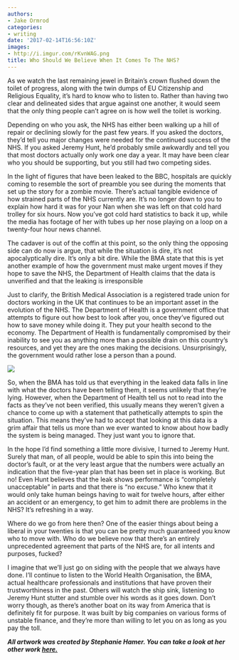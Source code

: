 ```yaml
---
authors:
- Jake Ormrod
categories:
- writing
date: '2017-02-14T16:56:10Z'
images:
- http://i.imgur.com/rKvnWAG.png
title: Who Should We Believe When It Comes To The NHS?
---
```

As we watch the last remaining jewel in Britain’s crown flushed down the toilet of progress, along with the twin dumps of EU Citizenship and Religious Equality, it’s hard to know who to listen to. Rather than having two clear and delineated sides that argue against one another, it would seem that the only thing people can’t agree on is how well the toilet is working.

Depending on who you ask, the NHS has either been walking up a hill of repair or declining slowly for the past few years. If you asked the doctors, they’d tell you major changes were needed for the continued success of the NHS. If you asked Jeremy Hunt, he’d probably smile awkwardly and tell you that most doctors actually only work one day a year. It may have been clear who you should be supporting, but you still had two competing sides. 

In the light of figures that have been leaked to the BBC, hospitals are quickly coming to resemble the sort of preamble you see during the moments that set up the story for a zombie movie. There’s actual tangible evidence of how strained parts of the NHS currently are. It’s no longer down to you to explain how hard it was for your Nan when she was left on that cold hard trolley for six hours. Now you’ve got cold hard statistics to back it up, while the media has footage of her with tubes up her nose playing on a loop on a twenty-four hour news channel.

The cadaver is out of the coffin at this point, so the only thing the opposing side can do now is argue, that while the situation is dire, it’s not apocalyptically dire. It’s only a bit dire. While the BMA state that this is yet another example of how the government must make urgent moves if they hope to save the NHS, the Department of Health claims that the data is unverified and that the leaking is irresponsible

Just to clarify, the British Medical Association is a registered trade union for doctors working in the UK that continues to be an important asset in the evolution of the NHS. The Department of Health is a government office that attempts to figure out how best to look after you, once they’ve figured out how to save money while doing it. They put your health second to the economy. The Department of Health is fundamentally compromised by their inability to see you as anything more than a possible drain on this country’s resources, and yet they are the ones making the decisions. Unsurprisingly, the government would rather lose a person than a pound.

![](http://i.imgur.com/gYxLQzc.png "")

So, when the BMA has told us that everything in the leaked data falls in line with what the doctors have been telling them, it seems unlikely that they’re lying. However, when the Department of Health tell us not to read into the facts as they’ve not been verified, this usually means they weren’t given a chance to come up with a statement that pathetically attempts to spin the situation. This means they’ve had to accept that looking at this data is a grim affair that tells us more than we ever wanted to know about how badly the system is being managed. They just want you to ignore that.

In the hope I’d find something a little more divisive, I turned to Jeremy Hunt. Surely that man, of all people, would be able to spin this into being the doctor’s fault, or at the very least argue that the numbers were actually an indication that the five-year plan that has been set in place is working. But no! Even Hunt believes that the leak shows performance is “completely unacceptable” in parts and that there is “no excuse.” Who knew that it would only take human beings having to wait for twelve hours, after either an accident or an emergency, to get him to admit there are problems in the NHS? It’s refreshing in a way.

Where do we go from here then? One of the easier things about being a liberal in your twenties is that you can be pretty much guaranteed you know who to move with. Who do we believe now that there’s an entirely unprecedented agreement that parts of the NHS are, for all intents and purposes, fucked?

I imagine that we’ll just go on siding with the people that we always have done. I’ll continue to listen to the World Health Organisation, the BMA, actual healthcare professionals and institutions that have proven their trustworthiness in the past. Others will watch the ship sink, listening to Jeremy Hunt stutter and stumble over his words as it goes down. Don’t worry though, as there’s another boat on its way from America that is definitely fit for purpose. It was built by big companies on various forms of unstable finance, and they’re more than willing to let you on as long as you pay the toll.

_**All artwork was created by Stephanie Hamer. You can take a look at her other work [here.](https://www.instagram.com/steph_hamer/ "")**_